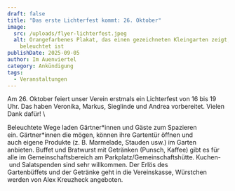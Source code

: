 ```yaml
---
draft: false
title: "Das erste Lichterfest kommt: 26. Oktober"
image:
  src: /uploads/flyer-lichterfest.jpeg
  alt: Orangefarbenes Plakat, das einen gezeichneten Kleingarten zeigt, der
    beleuchtet ist
publishDate: 2025-09-05
author: Im Auenviertel
category: Ankündigung
tags:
  - Veranstaltungen
---
```

Am 26. Oktober feiert unser Verein erstmals ein Lichterfest von 16 bis 19 Uhr. Das haben Veronika, Markus, Sieglinde und Andrea vorbereitet. Vielen Dank dafür! \

Beleuchtete Wege laden Gärtner\*innen und Gäste zum Spazieren ein. Gärtner\*innen die mögen, können ihre Gartentür öffnen und auch eigene Produkte (z. B. Marmelade, Stauden usw.) im Garten anbieten. Buffet und Bratwurst mit Getränken (Punsch, Kaffee) gibt es für alle im Gemeinschaftsbereich am Parkplatz/Gemeinschaftshütte. Kuchen- und Salatspenden sind sehr willkommen. Der Erlös des Gartenbüffets und der Getränke geht in die Vereinskasse, Würstchen werden von Alex Kreuzheck angeboten.

